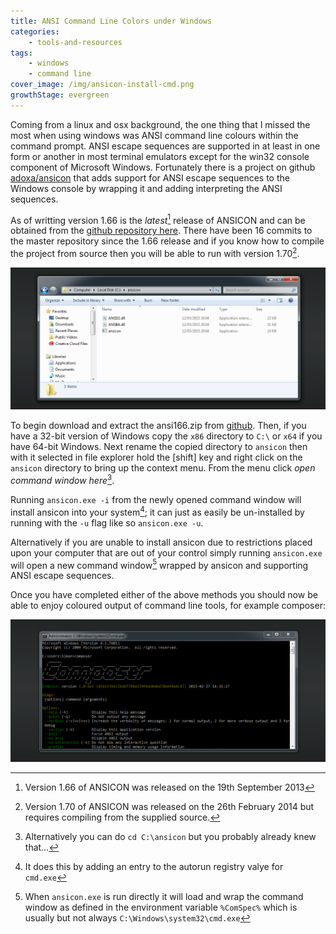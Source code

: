 ```yaml
---
title: ANSI Command Line Colors under Windows
categories:
    - tools-and-resources
tags:
    - windows
    - command line
cover_image: /img/ansicon-install-cmd.png
growthStage: evergreen
---
```


Coming from a linux and osx background, the one thing that I missed the most when using windows was ANSI command line colours within the command prompt. ANSI escape sequences are supported in at least in one form or another in most terminal emulators except for the win32 console component of Microsoft Windows. Fortunately there is a project on github [adoxa/ansicon](https://github.com/adoxa/ansicon) that adds support for ANSI escape sequences to the Windows console by wrapping it and adding interpreting the ANSI sequences.

As of writting version 1.66 is the *latest*[^1] release of ANSICON and can be obtained from the [github repository here](https://github.com/adoxa/ansicon/releases). There have been 16 commits to the master repository since the 1.66 release and if you know how to compile the project from source then you will be able to run with version 1.70[^2].

![Installing Ansicon](/img/ansicon-install.png "Installing Ansicon")

To begin download and extract the ansi166.zip from [github](https://github.com/adoxa/ansicon/releases). Then, if you have a 32-bit version of Windows copy the `x86` directory to `C:\` or `x64` if you have 64-bit Windows. Next rename the copied directory to `ansicon` then with it selected in file explorer hold the [shift] key and right click on the `ansicon` directory to bring up the context menu. From the menu click *open command window here*[^3].

Running `ansicon.exe -i` from the newly opened command window will install ansicon into your system[^4]; it can just as easily be un-installed by running with the `-u` flag like so `ansicon.exe -u`. 

Alternatively if you are unable to install ansicon due to restrictions placed upon your computer that are out of your control simply running `ansicon.exe` will open a new command window[^5] wrapped by ansicon and supporting ANSI escape sequences. 

Once you have completed either of the above methods you should now be able to enjoy coloured output of command line tools, for example composer:

![ANSI escape sequences in Windows command window](/img/ansicon-install-cmd.png "ANSI escape sequences in Windows command window")

[^1]: Version 1.66 of ANSICON was released on the 19th September 2013
[^2]: Version 1.70 of ANSICON was released on the 26th February 2014 but requires compiling from the supplied source.
[^3]: Alternatively you can do `cd C:\ansicon` but you probably already knew that&hellip;
[^4]: It does this by adding an entry to the autorun registry valye for `cmd.exe`
[^5]: When `ansicon.exe` is run directly it will load and wrap the command window as defined in the environment variable `%ComSpec%` which is usually but not always `C:\Windows\system32\cmd.exe`